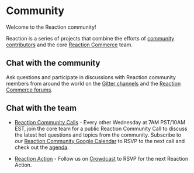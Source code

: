 # Community

Welcome to the Reaction community!

Reaction is a series of projects that combine the efforts of [community contributors](https://github.com/reactioncommerce/reaction/graphs/contributors) and the core [Reaction Commerce](https://github.com/orgs/reactioncommerce/people) team.

## Chat with the community

Ask questions and participate in discussions with Reaction community members from around the world on the [Gitter channels](https://gitter.im/reactioncommerce/) and the [Reaction Commerce forums](https://forums.reactioncommerce.com/).

## Chat with the team

- [Reaction Community Calls](http://getrxn.io/2rcCal) - Every other Wednesday at 7AM PST/10AM EST, join the core team for a public Reaction Community Call to discuss the latest hot questions and topics from the community. Subscribe to our [Reaction Community Google Calendar](http://getrxn.io/2rcCal) to RSVP to the next call and check out the [agenda](https://docs.google.com/document/d/1PwenrammgQJpQfFoUUJZ96i_JJYCM_4glAjB1_ZzgwA/edit?usp=sharing).

- [Reaction Action](https://www.crowdcast.io/reactioncommerce) - Follow us on [Crowdcast](https://www.crowdcast.io/reactioncommerce) to RSVP for the next Reaction Action.
